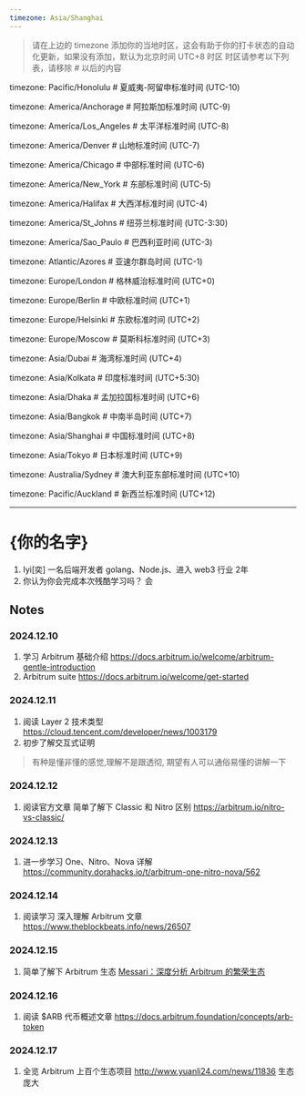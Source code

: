 ```yaml
---
timezone: Asia/Shanghai
---
```


> 请在上边的 timezone 添加你的当地时区，这会有助于你的打卡状态的自动化更新，如果没有添加，默认为北京时间 UTC+8 时区
> 时区请参考以下列表，请移除 # 以后的内容

timezone: Pacific/Honolulu # 夏威夷-阿留申标准时间 (UTC-10)

timezone: America/Anchorage # 阿拉斯加标准时间 (UTC-9)

timezone: America/Los_Angeles # 太平洋标准时间 (UTC-8)

timezone: America/Denver # 山地标准时间 (UTC-7)

timezone: America/Chicago # 中部标准时间 (UTC-6)

timezone: America/New_York # 东部标准时间 (UTC-5)

timezone: America/Halifax # 大西洋标准时间 (UTC-4)

timezone: America/St_Johns # 纽芬兰标准时间 (UTC-3:30)

timezone: America/Sao_Paulo # 巴西利亚时间 (UTC-3)

timezone: Atlantic/Azores # 亚速尔群岛时间 (UTC-1)

timezone: Europe/London # 格林威治标准时间 (UTC+0)

timezone: Europe/Berlin # 中欧标准时间 (UTC+1)

timezone: Europe/Helsinki # 东欧标准时间 (UTC+2)

timezone: Europe/Moscow # 莫斯科标准时间 (UTC+3)

timezone: Asia/Dubai # 海湾标准时间 (UTC+4)

timezone: Asia/Kolkata # 印度标准时间 (UTC+5:30)

timezone: Asia/Dhaka # 孟加拉国标准时间 (UTC+6)

timezone: Asia/Bangkok # 中南半岛时间 (UTC+7)

timezone: Asia/Shanghai # 中国标准时间 (UTC+8)

timezone: Asia/Tokyo # 日本标准时间 (UTC+9)

timezone: Australia/Sydney # 澳大利亚东部标准时间 (UTC+10)

timezone: Pacific/Auckland # 新西兰标准时间 (UTC+12)

---

# {你的名字}

1. Iyi[奕] 一名后端开发者 golang、Node.js、进入 web3 行业 2年
2. 你认为你会完成本次残酷学习吗？ 会

## Notes

<!-- Content_START -->

### 2024.12.10

1. 学习 Arbitrum 基础介绍 https://docs.arbitrum.io/welcome/arbitrum-gentle-introduction
2. Arbitrum suite https://docs.arbitrum.io/welcome/get-started

### 2024.12.11

1. 阅读 Layer 2 技术类型 https://cloud.tencent.com/developer/news/1003179
2. 初步了解交互式证明
> 有种是懂非懂的感觉,理解不是跟透彻, 期望有人可以通俗易懂的讲解一下

### 2024.12.12

1. 阅读官方文章 简单了解下 Classic 和 Nitro 区别 https://arbitrum.io/nitro-vs-classic/

### 2024.12.13

1. 进一步学习 One、Nitro、Nova 详解 https://community.dorahacks.io/t/arbitrum-one-nitro-nova/562

### 2024.12.14

1. 阅读学习 深入理解 Arbitrum 文章 https://www.theblockbeats.info/news/26507

### 2024.12.15

1. 简单了解下 Arbitrum 生态 [Messari：深度分析 Arbitrum 的繁荣生态](https://www.theblockbeats.info/news/35982)

### 2024.12.16

1. 阅读 $ARB 代币概述文章  https://docs.arbitrum.foundation/concepts/arb-token

### 2024.12.17

1. 全览 Arbitrum 上百个生态项目 http://www.yuanli24.com/news/11836 生态庞大
<!-- Content_END -->
